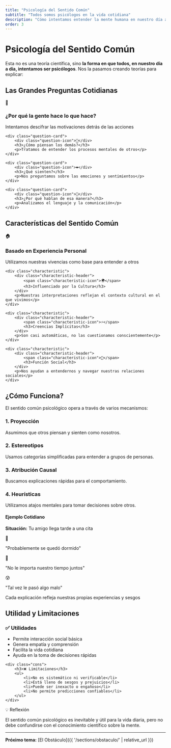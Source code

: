 ```yaml
---
title: "Psicología del Sentido Común"
subtitle: "Todos somos psicólogos en la vida cotidiana"
description: "Cómo intentamos entender la mente humana en nuestro día a día"
order: 3
---
```


# Psicología del Sentido Común

Esta no es una teoría científica, sino **la forma en que todos, en nuestro día a día, intentamos ser psicólogos**. Nos la pasamos creando teorías para explicar:

## Las Grandes Preguntas Cotidianas

<div class="question-grid">
    <div class="question-card">
        <div class="question-icon">🤔</div>
        <h3>¿Por qué la gente hace lo que hace?</h3>
        <p>Intentamos descifrar las motivaciones detrás de las acciones</p>
    </div>

    <div class="question-card">
        <div class="question-icon">💭</div>
        <h3>¿Cómo piensan los demás?</h3>
        <p>Tratamos de entender los procesos mentales de otros</p>
    </div>

    <div class="question-card">
        <div class="question-icon">❤️</div>
        <h3>¿Qué sienten?</h3>
        <p>Nos preguntamos sobre las emociones y sentimientos</p>
    </div>

    <div class="question-card">
        <div class="question-icon">💬</div>
        <h3>¿Por qué hablan de esa manera?</h3>
        <p>Analizamos el lenguaje y la comunicación</p>
    </div>
</div>

## Características del Sentido Común

<div class="characteristics-section">
    <div class="characteristic">
        <div class="characteristic-header">
            <span class="characteristic-icon">🏠</span>
            <h3>Basado en Experiencia Personal</h3>
        </div>
        <p>Utilizamos nuestras vivencias como base para entender a otros</p>
    </div>

    <div class="characteristic">
        <div class="characteristic-header">
            <span class="characteristic-icon">🌍</span>
            <h3>Influenciado por la Cultura</h3>
        </div>
        <p>Nuestras interpretaciones reflejan el contexto cultural en el que vivimos</p>
    </div>

    <div class="characteristic">
        <div class="characteristic-header">
            <span class="characteristic-icon">⚡</span>
            <h3>Creencias Implícitas</h3>
        </div>
        <p>Son casi automáticas, no las cuestionamos conscientemente</p>
    </div>

    <div class="characteristic">
        <div class="characteristic-header">
            <span class="characteristic-icon">🤝</span>
            <h3>Función Social</h3>
        </div>
        <p>Nos ayudan a entendernos y navegar nuestras relaciones sociales</p>
    </div>
</div>

## ¿Cómo Funciona?

El sentido común psicológico opera a través de varios mecanismos:

### 1. Proyección
Asumimos que otros piensan y sienten como nosotros.

### 2. Estereotipos
Usamos categorías simplificadas para entender a grupos de personas.

### 3. Atribución Causal
Buscamos explicaciones rápidas para el comportamiento.

### 4. Heurísticas
Utilizamos atajos mentales para tomar decisiones sobre otros.

<div class="example-box">
    <h4>Ejemplo Cotidiano</h4>
    <div class="example-content">
        <p><strong>Situación:</strong> Tu amigo llega tarde a una cita</p>
        <div class="example-thoughts">
            <div class="thought">
                <span class="thought-icon">🤔</span>
                <p>"Probablemente se quedó dormido"</p>
            </div>
            <div class="thought">
                <span class="thought-icon">😤</span>
                <p>"No le importa nuestro tiempo juntos"</p>
            </div>
            <div class="thought">
                <span class="thought-icon">😰</span>
                <p>"Tal vez le pasó algo malo"</p>
            </div>
        </div>
        <p class="example-note">Cada explicación refleja nuestras propias experiencias y sesgos</p>
    </div>
</div>

## Utilidad y Limitaciones

<div class="pros-cons">
    <div class="pros">
        <h3>✅ Utilidades</h3>
        <ul>
            <li>Permite interacción social básica</li>
            <li>Genera empatía y comprensión</li>
            <li>Facilita la vida cotidiana</li>
            <li>Ayuda en la toma de decisiones rápidas</li>
        </ul>
    </div>

    <div class="cons">
        <h3>❌ Limitaciones</h3>
        <ul>
            <li>No es sistemático ni verificable</li>
            <li>Está lleno de sesgos y prejuicios</li>
            <li>Puede ser inexacto o engañoso</li>
            <li>No permite predicciones confiables</li>
        </ul>
    </div>
</div>

<div class="callout callout-info">
    <div class="callout-header">
        <span class="callout-icon">💡</span>
        <span class="callout-title">Reflexión</span>
    </div>
    <p>El sentido común psicológico es inevitable y útil para la vida diaria, pero no debe confundirse con el conocimiento científico sobre la mente.</p>
</div>

---

**Próximo tema:** [El Obstáculo]({{ '/sections/obstaculo/' | relative_url }})
